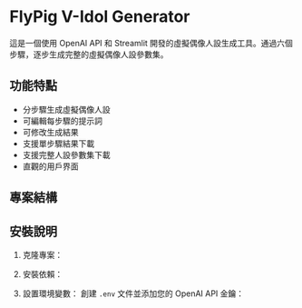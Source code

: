 # FlyPig V-Idol Generator

這是一個使用 OpenAI API 和 Streamlit 開發的虛擬偶像人設生成工具。通過六個步驟，逐步生成完整的虛擬偶像人設參數集。

## 功能特點

- 分步驟生成虛擬偶像人設
- 可編輯每步驟的提示詞
- 可修改生成結果
- 支援單步驟結果下載
- 支援完整人設參數集下載
- 直觀的用戶界面

## 專案結構

## 安裝說明

1. 克隆專案： 

2. 安裝依賴： 

3. 設置環境變數：
創建 `.env` 文件並添加您的 OpenAI API 金鑰：